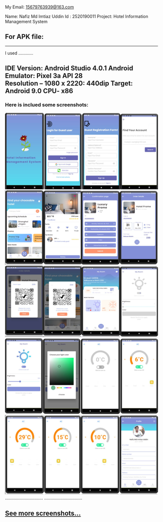 My Email: 15679763939@163.com

Name: Nafiz Md Imtiaz Uddin
Id : 2520190011
Project: Hotel Information Management System

For APK file:
------------
------------

I used ............

IDE Version: Android Studio 4.0.1
Android Emulator: Pixel 3a API 28  
Resolution – 1080 x 2220: 440dip
Target: Android 9.0
CPU- x86
------------

### Here is inclued some screenshots:
![1_no_pic](Screenshots/1.JPG)
![2_no_pic](Screenshots/2.JPG)
![3_no_pic](Screenshots/3.JPG)
![4_no_pic](Screenshots/4.JPG)
![5_no_pic](Screenshots/5.JPG)
...............................
...............................

## [See more screenshots...](https://www.slideshare.net/secret/3O995xwyn3O4ny)